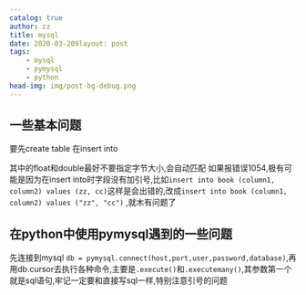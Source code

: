 ```yaml
---
catalog: true
author: zz
title: mysql
date: 2020-03-209layout: post
tags:
    - mysql
    - pymysql
    - python
head-img: img/post-bg-debug.png
---
```


## 一些基本问题

要先create table
在insert into

其中的float和double最好不要指定字节大小,会自动匹配
如果报错误1054,极有可能是因为在insert into时字段没有加引号,比如`insert into book (column1, column2) values (zz, cc)`这样是会出错的,改成`insert into book (column1, column2) values ("zz", "cc")` ,就木有问题了

## 在python中使用pymysql遇到的一些问题

先连接到mysql `db = pymysql.connect(host,port,user,password,database)`,再用db.cursor去执行各种命令,主要是`.execute()`和`.executemany()`,其参数第一个就是sql语句,牢记一定要和直接写sql一样,特别注意引号的问题
